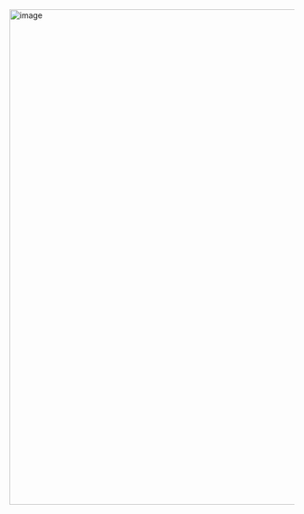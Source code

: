 <img width="623" height="876" alt="image" src="https://github.com/user-attachments/assets/c2bc1bf1-dcad-41e3-9dab-e95f175fa17e" />
